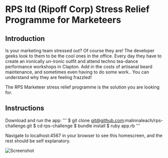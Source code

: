 # RPS ltd (Ripoff Corp) Stress Relief Programme for Marketeers

Introduction
-------
Is your marketing team stressed out?  Of course they are!  The developer geeks look to them to be the cool ones in the office.  Every day they have to create an ironically un-ironic outfit and attend techno tea-dance performance workshops in Clapton.  Add in the costs of artisanal beard maintenance, and sometimes even having to do some work..  You can understand why they are feeling frazzled!

The RPS Marketeer stress relief programme is the solution you are looking for.  

Instructions
----

Download and run the app:
'''
$ git clone git@github.com:malinnaleach/rps-challenge.git
$ cd rps-challenge
$ bundle install
$ ruby app.rb
'''

Navigate to localhost:4567 in your browser to see this homescreen, and the rest should be self explanatory.

![Screenshot](https://photos-6.dropbox.com/t/2/AABnMl6OZMVfJRirbUcjM5nDs8wjK_F2cuGu34pt3mG_XQ/12/95118321/png/32x32/1/_/1/2/Screen%20Shot%202016-10-16%20at%2010.06.29.png/EMqo6UkYLyACKAI/G_T4oiL0aIXjusWdL4cmdl8ZjJQAOeTXpqsC_dfStsg?size=2048x1536&size_mode=3)
